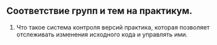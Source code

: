 ## Соответствие групп и тем на практикум.

1. Что такое система контроля версий
практика, которая позволяет отслеживать
изменения исходного кода и управлять ими.
